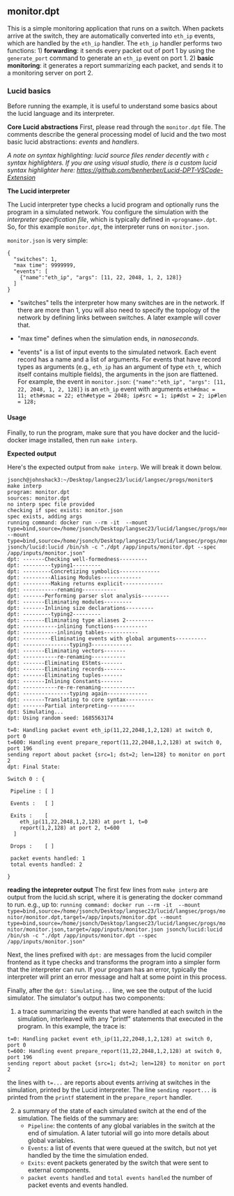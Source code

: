 ## monitor.dpt

This is a simple monitoring application that runs on a switch. When packets arrive at the switch, they are automatically converted into `eth_ip` events, which are handled by the `eth_ip` handler. The `eth_ip` handler performs two functions: 
	1) **forwarding**: it sends every packet out of port 1 by using the `generate_port` command to generate an `eth_ip` event on port 1.
	2) **basic monitoring**: it generates a report summarizing each packet, and sends it to a monitoring server on port 2.


### Lucid basics

Before running the example, it is useful to understand some basics about the lucid language and its interpreter.

**Core Lucid abstractions**
First, please read through the `monitor.dpt` file. The comments describe the general processing model of lucid and the two most basic lucid abstractions: *events* and *handlers*. 

*A note on syntax highlighting: lucid source files render decently with `c` syntax highlighters. If you are using visual studio, there is a custom lucid syntax highlighter here: https://github.com/benherber/Lucid-DPT-VSCode-Extension*

**The Lucid interpreter**

The Lucid interpreter type checks a lucid program and optionally runs the program in a simulated network. You configure the simulation with the *interpreter specification file*, which is typically defined in `<progname>.dpt`. So, for this example `monitor.dpt`, the interpreter runs on `monitor.json`. 

`monitor.json` is very simple: 
```
{
  "switches": 1,
  "max time": 9999999,
  "events": [
    {"name":"eth_ip", "args": [11, 22, 2048, 1, 2, 128]}
  ]
}
```
- "switches" tells the interpreter how many switches are in the network. If there are more than 1, you will also need to specify the topology of the network by defining links between switches. A later example will cover that. 

- "max time" defines when the simulation ends, in _nanoseconds_.
- "events" is a list of input events to the simulated network. Each event record has a name and a list of arguments. For events that have record types as arguments (e.g., `eth_ip` has an argument of type `eth_t`, which itself contains multiple fields), the arguments in the json are flattened. For example, the event in `monitor.json`: `{"name":"eth_ip", "args": [11, 22, 2048, 1, 2, 128]}` is an `eth_ip` event with arguments `eth#dmac = 11; eth#smac = 22; eth#etype = 2048; ip#src = 1; ip#dst = 2; ip#len = 128;`


#### Usage

Finally, to run the program, make sure that you have docker and the lucid-docker image installed, then run `make interp`.

**Expected output**

Here's the expected output from `make interp`. We will break it down below.
```
jsonch@johnshack3:~/Desktop/langsec23/lucid/langsec/progs/monitor$ make interp
program: monitor.dpt
sources: monitor.dpt
no interp spec file provided
checking if spec exists: monitor.json
spec exists, adding args
running command: docker run --rm -it  --mount type=bind,source=/home/jsonch/Desktop/langsec23/lucid/langsec/progs/monitor/monitor.dpt,target=/app/inputs/monitor.dpt --mount type=bind,source=/home/jsonch/Desktop/langsec23/lucid/langsec/progs/monitor/monitor.json,target=/app/inputs/monitor.json jsonch/lucid:lucid /bin/sh -c "./dpt /app/inputs/monitor.dpt --spec /app/inputs/monitor.json"
dpt: -------Checking well-formedness---------
dpt: ---------typing1---------
dpt: ---------Concretizing symbolics-------------
dpt: ---------Aliasing Modules-------------
dpt: ---------Making returns explicit-------------
dpt: -----------renaming-----------
dpt: -------Performing parser slot analysis---------
dpt: -------Eliminating modules---------
dpt: -------Inlining size declarations---------
dpt: ---------typing2---------
dpt: -------Eliminating type aliases 2---------
dpt: -----------inlining functions-----------
dpt: -----------inlining tables-----------
dpt: ---------Eliminating events with global arguments----------
dpt: ---------------typing3-------------
dpt: -------Eliminating vectors-------
dpt: -----------re-renaming-----------
dpt: -------Eliminating EStmts-------
dpt: -------Eliminating records-------
dpt: -------Eliminating tuples-------
dpt: -------Inlining Constants-------
dpt: -----------re-re-renaming-----------
dpt: ---------------typing again-------------
dpt: -------Translating to core syntax---------
dpt: -------Partial interpreting---------
dpt: Simulating...
dpt: Using random seed: 1685563174

t=0: Handling packet event eth_ip(11,22,2048,1,2,128) at switch 0, port 0
t=600: Handling event prepare_report(11,22,2048,1,2,128) at switch 0, port 196
sending report about packet {src=1; dst=2; len=128} to monitor on port 2
dpt: Final State:

Switch 0 : {

 Pipeline : [ ]

 Events :   [ ]

 Exits :    [
    eth_ip(11,22,2048,1,2,128) at port 1, t=0
    report(1,2,128) at port 2, t=600
  ]

 Drops :    [ ]

 packet events handled: 1
 total events handled: 2

}
```

**reading the intepreter output**
The first few lines from `make interp` are output from the lucid.sh script, where it is generating the docker command to run. e.g., up to: 
``
running command: docker run --rm -it  --mount type=bind,source=/home/jsonch/Desktop/langsec23/lucid/langsec/progs/monitor/monitor.dpt,target=/app/inputs/monitor.dpt --mount type=bind,source=/home/jsonch/Desktop/langsec23/lucid/langsec/progs/monitor/monitor.json,target=/app/inputs/monitor.json jsonch/lucid:lucid /bin/sh -c "./dpt /app/inputs/monitor.dpt --spec /app/inputs/monitor.json"
``

Next, the lines prefixed with `dpt:` are messages from the lucid compiler frontend as it type checks and transforms the program into a simpler form that the interpreter can run. If your program has an error, typically the interpreter will print an error message and halt at some point in this process. 

Finally, after the `dpt: Simulating...` line, we see the output of the lucid simulator. The simulator's output has two components: 
1. a trace summarizing the events that were handled at each switch in the simulation, interleaved with any "printf" statements that executed in the program. In this example, the trace is: 
```
t=0: Handling packet event eth_ip(11,22,2048,1,2,128) at switch 0, port 0
t=600: Handling event prepare_report(11,22,2048,1,2,128) at switch 0, port 196
sending report about packet {src=1; dst=2; len=128} to monitor on port 2
```
the lines with `t=...` are reports about events arriving at switches in the simulation, printed by the Lucid interpreter. The line `sending report...` is printed from the `printf` statement in the `prepare_report` handler. 

2. a summary of the state of each simulated switch at the end of the simulation. The fields of the summary are: 
	- `Pipeline`: the contents of any global variables in the switch at the end of simulation. A later tutorial will go into more details about global variables. 
	- `Events`: a list of events that were queued at the switch, but not yet handled by the time the simulation ended.
	- `Exits`: event packets generated by the switch that were sent to external components.
	- `packet events handled` and `total events handled` the number of packet events and events handled. 

